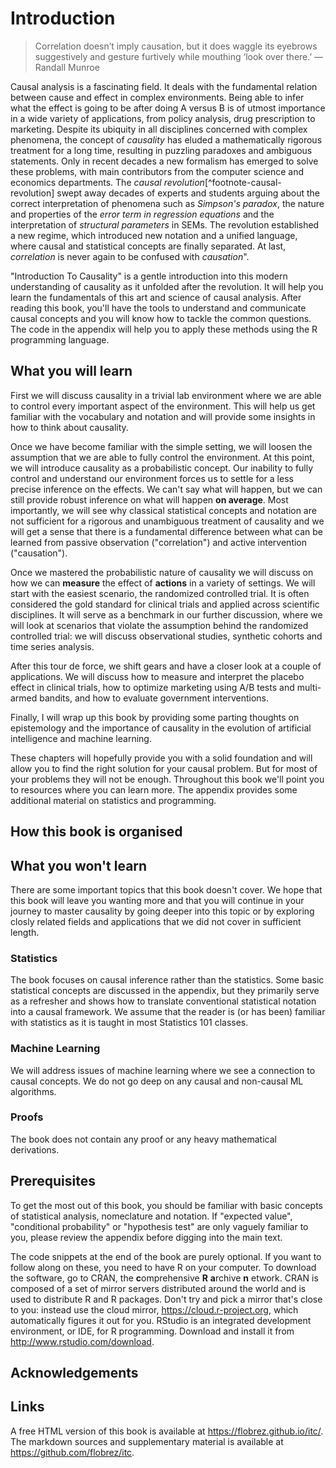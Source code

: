 # Introduction

> Correlation doesn’t imply causation, but it does waggle its eyebrows suggestively and gesture furtively while mouthing ‘look over there.’
> — Randall Munroe

Causal analysis is a fascinating field. It deals with the fundamental relation between cause and effect in complex environments. Being able to infer what the effect is going to be after doing A versus B is of utmost importance in a wide variety of applications, from policy analysis, drug prescription to marketing. Despite its ubiquity in all disciplines concerned with complex phenomena, the concept of *causality* has eluded a mathematically rigorous treatment for a long time, resulting in puzzling paradoxes and ambiguous statements. Only in recent decades a new formalism has emerged to solve these problems, with main contributors from the computer science and economics departments. The *causal revolution*[^footnote-causal-revolution] swept away decades of experts and students arguing about the correct interpretation of phenomena such as *Simpson's paradox*, the nature and properties of the *error term in regression equations* and the interpretation of *structural parameters* in SEMs. The revolution established a new regime, which introduced new notation and a unified language, where causal and statistical concepts are finally separated. At last, *correlation* is never again to be confused with *causation*".

"Introduction To Causality" is a gentle introduction into this modern understanding of causality as it unfolded after the revolution. It will help you learn the fundamentals of this art and science of causal analysis. After reading this book, you'll have the tools to understand and communicate causal concepts and you will know how to tackle the common questions. The code in the appendix will help you to apply these methods using the R programming language.

## What you will learn

First we will discuss causality in a trivial lab environment where we are able to control every important aspect of the environment. This will help us get familiar with the vocabulary and notation and will provide some insights in how to think about causality.

Once we have become familiar with the simple setting, we will loosen the assumption that we are able to fully control the environment. At this point, we will introduce causality as a probabilistic concept. Our inability to fully control and understand our environment forces us to settle for a less precise inference on the effects. We can't say what will happen, but we can still provide robust inference on what will happen **on average**. Most importantly, we will see why classical statistical concepts and notation are not sufficient for a rigorous and unambiguous treatment of causality and we will get a sense that there is a fundamental difference between what can be learned from passive observation ("correlation") and active intervention ("causation").

Once we mastered the probabilistic nature of causality we will discuss on how we can **measure** the effect of **actions** in a variety of settings. We will start with the easiest scenario, the randomized controlled trial. It is often considered the gold standard for clinical trials and applied across scientific disciplines. It will serve as a benchmark in our further discussion, where we will look at scenarios that violate the assumption behind the randomized controlled trial: we will discuss observational studies, synthetic cohorts and time series analysis.

After this tour de force, we shift gears and have a closer look at a couple of applications. We will discuss how to measure and interpret the placebo effect in clinical trials, how to optimize marketing using A/B tests and multi-armed bandits, and how to evaluate government interventions.

Finally, I will  wrap up this book by providing some parting thoughts on epistemology and the importance of causality in the evolution of artificial intelligence and machine learning.

These chapters will hopefully provide you with a solid foundation and will allow you to find the right solution for your causal problem. But for most of your problems they will not be enough. Throughout this book we'll point you to resources where you can learn more. The appendix provides some additional material on statistics and programming.

## How this book is organised

## What you won't learn

There are some important topics that this book doesn't cover. We hope that this book will leave you wanting more and that you will continue in your journey to master causality by going deeper into this topic or by exploring closly related fields and applications that we did not cover in sufficient length.

### Statistics
The book focuses on causal inference rather than the statistics. Some basic statistical concepts are discussed in the appendix, but they primarily serve as a refresher and shows how to translate conventional statistical notation into a causal framework. We assume that the reader is  (or has been) familiar with statistics as it is taught in most Statistics 101 classes.

### Machine Learning
We will address issues of machine learning where we see a connection to causal concepts. We do not go deep on any causal and non-causal ML algorithms.

### Proofs
The book does not contain any proof or any heavy mathematical derivations.

## Prerequisites

To get the most out of this book, you should be familiar with basic concepts of statistical analysis, nomeclature and notation. If "expected value", "conditional probability" or "hypothesis test" are only vaguely familiar to you, please review the appendix before digging into the main text.

The code snippets at the end of the book are purely optional. If you want to follow along on these, you need to have R on your computer. To download the software, go to CRAN, the **c**omprehensive **R** **a**rchive **n** etwork. CRAN is composed of a set of mirror servers distributed around the world and is used to distribute R and R packages. Don't try and pick a mirror that's close to you: instead use the cloud mirror, <https://cloud.r-project.org>, which automatically figures it out for you. RStudio is an integrated development environment, or IDE, for R programming. Download and install it from <http://www.rstudio.com/download>.


## Acknowledgements

## Links

A free HTML version of this book is available at https://flobrez.github.io/itc/. The markdown sources and supplementary material is available at https://github.com/flobrez/itc.
